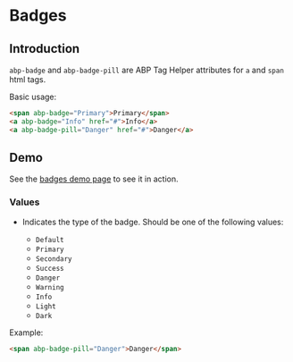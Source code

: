 # Badges

## Introduction

`abp-badge` and  `abp-badge-pill` are ABP Tag Helper attributes for `a` and `span` html tags.

Basic usage:

````html
<span abp-badge="Primary">Primary</span>
<a abp-badge="Info" href="#">Info</a>
<a abp-badge-pill="Danger" href="#">Danger</a>
````



## Demo

See the [badges demo page](https://bootstrap-taghelpers.abp.io/Components/Badges) to see it in action.

### Values

* Indicates the type of the badge. Should be one of the following values:

  * `Default` 
  * `Primary`
  * `Secondary`
  * `Success`
  * `Danger`
  * `Warning`
  * `Info`
  * `Light`
  * `Dark`

Example:

````html
<span abp-badge-pill="Danger">Danger</span>
````

